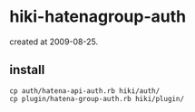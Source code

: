
# hiki-hatenagroup-auth

created at 2009-08-25.


## install

    cp auth/hatena-api-auth.rb hiki/auth/
    cp plugin/hatena-group-auth.rb hiki/plugin/
